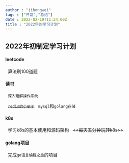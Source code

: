```yaml
---
author : "jihongwei"
tags : ["日常","总结"]
date : 2022-02-19T11:24:00Z
title : "2022年的学习计划"
---
```



## 2022年初制定学习计划


#### leetcode

&nbsp;&nbsp;算法刷100道题

#### 读书

&nbsp;&nbsp;`深入理解操作系统`

&nbsp;&nbsp;~~`redis的小册子`~~
&nbsp;&nbsp;`mysql`和`golang存储`
#### k8s

&nbsp;&nbsp;学习k8s的基本使用和源码架构
&nbsp;&nbsp;~~<<每天五分钟玩转k8s>>~~

#### golang项目

&nbsp;&nbsp;完成`go语言编程之旅`的项目
